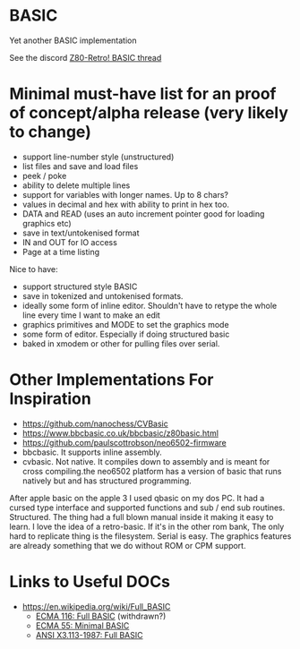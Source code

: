 # BASIC
Yet another BASIC implementation

See the discord [Z80-Retro! BASIC thread](https://discord.com/channels/1010951092277874791/1427916714548527176)

# Minimal must-have list for an proof of concept/alpha release (very likely to change)

- support line-number style (unstructured)
- list files and save and load files
- peek / poke
- ability to delete multiple lines
- support for variables with longer names. Up to 8 chars?
- values in decimal and hex with ability to print in hex too. 
- DATA and READ (uses an auto increment pointer good for loading graphics etc)
- save in text/untokenised format
- IN and OUT for IO access
- Page at a time listing

Nice to have:

- support structured style BASIC
- save in tokenized and untokenised formats. 
- ideally some form of inline editor.  Shouldn't have to retype the whole line every time I want to make an edit 
- graphics primitives and MODE to set the graphics mode
- some form of editor. Especially if doing structured basic
- baked in xmodem or other for pulling files over serial.

# Other Implementations For Inspiration

- https://github.com/nanochess/CVBasic
- https://www.bbcbasic.co.uk/bbcbasic/z80basic.html
- https://github.com/paulscottrobson/neo6502-firmware
- bbcbasic.  It supports inline assembly.
- cvbasic.  Not native. It compiles down to assembly and is meant for cross compiling.the neo6502 platform has a version of basic that runs natively but and has structured programming.

After apple basic on the apple 3 I used qbasic on my dos PC.  It had a cursed type interface and supported functions and sub / end sub routines.  Structured.  The thing had a full blown manual inside it making it easy to learn.
I love the idea of a retro-basic.  If it's in the other rom bank,  The only hard to replicate thing is the filesystem. Serial is easy.  The graphics features are already something that we do without ROM or CPM support.

# Links to Useful DOCs

- https://en.wikipedia.org/wiki/Full_BASIC
  - [ECMA 116: Full BASIC](https://web.archive.org/web/20111014140105/http://www.ecma-international.org/publications/files/ECMA-ST-WITHDRAWN/ECMA-116,%201st%20edition,%20June%201986.pdf) (withdrawn?)
  - [ECMA 55: Minimal BASIC](https://www.ecma-international.org/wp-content/uploads/ECMA-55_1st_edition_january_1978.pdf)
  - [ANSI X3.113-1987: Full BASIC](https://archive.org/details/federalinformat6821nati_0)
